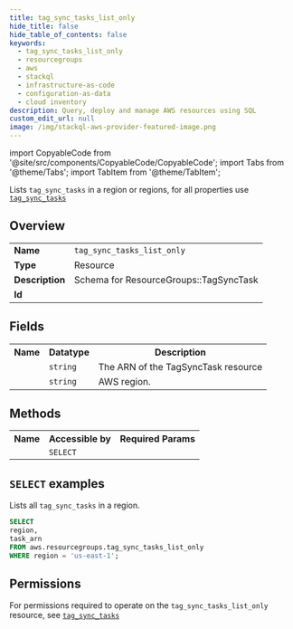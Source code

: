 ```yaml
---
title: tag_sync_tasks_list_only
hide_title: false
hide_table_of_contents: false
keywords:
  - tag_sync_tasks_list_only
  - resourcegroups
  - aws
  - stackql
  - infrastructure-as-code
  - configuration-as-data
  - cloud inventory
description: Query, deploy and manage AWS resources using SQL
custom_edit_url: null
image: /img/stackql-aws-provider-featured-image.png
---
```


import CopyableCode from '@site/src/components/CopyableCode/CopyableCode';
import Tabs from '@theme/Tabs';
import TabItem from '@theme/TabItem';

Lists <code>tag_sync_tasks</code> in a region or regions, for all properties use <a href="/services/serviceName/tag_sync_tasks/"><code>tag_sync_tasks</code></a>

## Overview
<table>
<tbody>
<tr><td><b>Name</b></td><td><code>tag_sync_tasks_list_only</code></td></tr>
<tr><td><b>Type</b></td><td>Resource</td></tr>
<tr><td><b>Description</b></td><td>Schema for ResourceGroups::TagSyncTask</td></tr>
<tr><td><b>Id</b></td><td><CopyableCode code="aws.resourcegroups.tag_sync_tasks_list_only" /></td></tr>
</tbody>
</table>

## Fields
<table>
<tbody>
<tr><th>Name</th><th>Datatype</th><th>Description</th></tr><tr><td><CopyableCode code="task_arn" /></td><td><code>string</code></td><td>The ARN of the TagSyncTask resource</td></tr>
<tr><td><CopyableCode code="region" /></td><td><code>string</code></td><td>AWS region.</td></tr>
</tbody>
</table>

## Methods

<table>
<tbody>
  <tr>
    <th>Name</th>
    <th>Accessible by</th>
    <th>Required Params</th>
  </tr>
  <tr>
    <td><CopyableCode code="list_resources" /></td>
    <td><code>SELECT</code></td>
    <td><CopyableCode code="region" /></td>
  </tr>
</tbody>
</table>

## `SELECT` examples
Lists all <code>tag_sync_tasks</code> in a region.
```sql
SELECT
region,
task_arn
FROM aws.resourcegroups.tag_sync_tasks_list_only
WHERE region = 'us-east-1';
```


## Permissions

For permissions required to operate on the <code>tag_sync_tasks_list_only</code> resource, see <a href="/services/resourcegroups/tag_sync_tasks/#permissions"><code>tag_sync_tasks</code></a>

